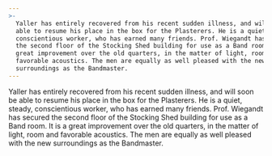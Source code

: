 ```yaml
---
>-
  Yaller has entirely recovered from his recent sudden illness, and will soon be
  able to resume his place in the box for the Plasterers. He is a quiet, steady,
  conscientious worker, who has earned many friends. Prof. Wiegandt has secured
  the second floor of the Stocking Shed building for use as a Band room. It is a
  great improvement over the old quarters, in the matter of light, room and
  favorable acoustics. The men are equally as well pleased with the new
  surroundings as the Bandmaster.
---
```


Yaller has entirely recovered from his recent sudden illness, and will soon be able to resume his place in the box for the Plasterers. He is a quiet, steady, conscientious worker, who has earned many friends. Prof. Wiegandt has secured the second floor of the Stocking Shed building for use as a Band room. It is a great improvement over the old quarters, in the matter of light, room and favorable acoustics. The men are equally as well pleased with the new surroundings as the Bandmaster.